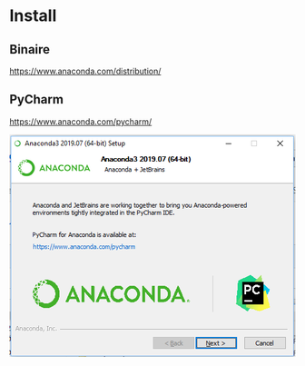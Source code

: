 # Install

## Binaire

https://www.anaconda.com/distribution/



## PyCharm

https://www.anaconda.com/pycharm/

![image](./Install.png)

